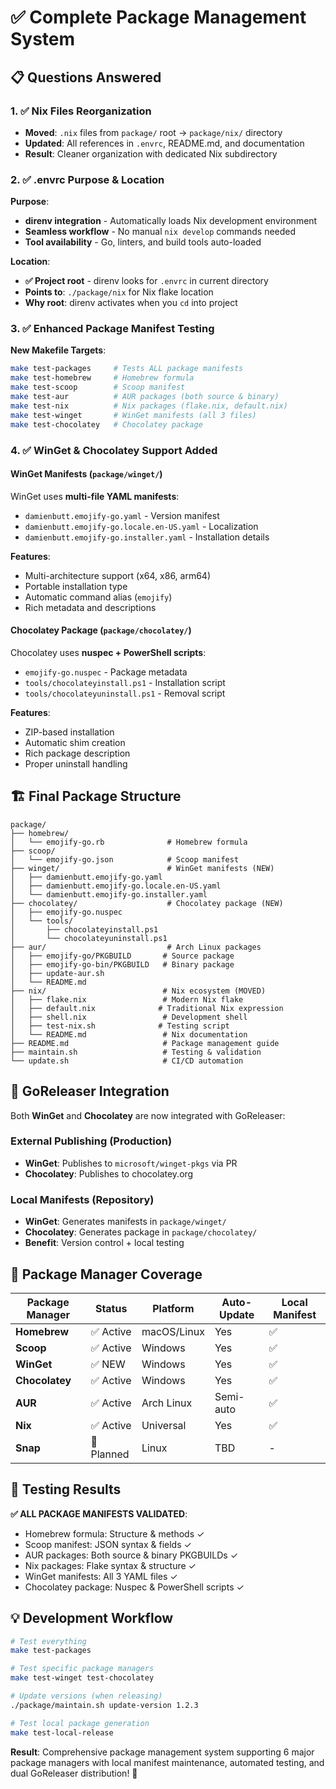 # ✅ Complete Package Management System

## 📋 Questions Answered

### 1. ✅ Nix Files Reorganization

-   **Moved**: `.nix` files from `package/` root → `package/nix/` directory
-   **Updated**: All references in `.envrc`, README.md, and documentation
-   **Result**: Cleaner organization with dedicated Nix subdirectory

### 2. ✅ .envrc Purpose & Location

**Purpose**:

-   **direnv integration** - Automatically loads Nix development environment
-   **Seamless workflow** - No manual `nix develop` commands needed
-   **Tool availability** - Go, linters, and build tools auto-loaded

**Location**:

-   **✅ Project root** - direnv looks for `.envrc` in current directory
-   **Points to**: `./package/nix` for Nix flake location
-   **Why root**: direnv activates when you `cd` into project

### 3. ✅ Enhanced Package Manifest Testing

**New Makefile Targets**:

```bash
make test-packages     # Tests ALL package manifests
make test-homebrew     # Homebrew formula
make test-scoop        # Scoop manifest
make test-aur          # AUR packages (both source & binary)
make test-nix          # Nix packages (flake.nix, default.nix)
make test-winget       # WinGet manifests (all 3 files)
make test-chocolatey   # Chocolatey package
```

### 4. ✅ WinGet & Chocolatey Support Added

#### **WinGet Manifests** (`package/winget/`)

WinGet uses **multi-file YAML manifests**:

-   `damienbutt.emojify-go.yaml` - Version manifest
-   `damienbutt.emojify-go.locale.en-US.yaml` - Localization
-   `damienbutt.emojify-go.installer.yaml` - Installation details

**Features**:

-   Multi-architecture support (x64, x86, arm64)
-   Portable installation type
-   Automatic command alias (`emojify`)
-   Rich metadata and descriptions

#### **Chocolatey Package** (`package/chocolatey/`)

Chocolatey uses **nuspec + PowerShell scripts**:

-   `emojify-go.nuspec` - Package metadata
-   `tools/chocolateyinstall.ps1` - Installation script
-   `tools/chocolateyuninstall.ps1` - Removal script

**Features**:

-   ZIP-based installation
-   Automatic shim creation
-   Rich package description
-   Proper uninstall handling

## 🏗️ Final Package Structure

```
package/
├── homebrew/
│   └── emojify-go.rb              # Homebrew formula
├── scoop/
│   └── emojify-go.json            # Scoop manifest
├── winget/                        # WinGet manifests (NEW)
│   ├── damienbutt.emojify-go.yaml
│   ├── damienbutt.emojify-go.locale.en-US.yaml
│   └── damienbutt.emojify-go.installer.yaml
├── chocolatey/                    # Chocolatey package (NEW)
│   ├── emojify-go.nuspec
│   └── tools/
│       ├── chocolateyinstall.ps1
│       └── chocolateyuninstall.ps1
├── aur/                           # Arch Linux packages
│   ├── emojify-go/PKGBUILD       # Source package
│   ├── emojify-go-bin/PKGBUILD   # Binary package
│   ├── update-aur.sh
│   └── README.md
├── nix/                          # Nix ecosystem (MOVED)
│   ├── flake.nix                 # Modern Nix flake
│   ├── default.nix              # Traditional Nix expression
│   ├── shell.nix                 # Development shell
│   ├── test-nix.sh              # Testing script
│   └── README.md                 # Nix documentation
├── README.md                     # Package management guide
├── maintain.sh                   # Testing & validation
└── update.sh                     # CI/CD automation
```

## 🔧 GoReleaser Integration

Both **WinGet** and **Chocolatey** are now integrated with GoReleaser:

### **External Publishing** (Production)

-   **WinGet**: Publishes to `microsoft/winget-pkgs` via PR
-   **Chocolatey**: Publishes to chocolatey.org

### **Local Manifests** (Repository)

-   **WinGet**: Generates manifests in `package/winget/`
-   **Chocolatey**: Generates package in `package/chocolatey/`
-   **Benefit**: Version control + local testing

## 🎯 Package Manager Coverage

| Package Manager | Status     | Platform    | Auto-Update | Local Manifest |
| --------------- | ---------- | ----------- | ----------- | -------------- |
| **Homebrew**    | ✅ Active  | macOS/Linux | Yes         | ✅             |
| **Scoop**       | ✅ Active  | Windows     | Yes         | ✅             |
| **WinGet**      | ✅ NEW     | Windows     | Yes         | ✅             |
| **Chocolatey**  | ✅ Active  | Windows     | Yes         | ✅             |
| **AUR**         | ✅ Active  | Arch Linux  | Semi-auto   | ✅             |
| **Nix**         | ✅ Active  | Universal   | Yes         | ✅             |
| **Snap**        | 🔄 Planned | Linux       | TBD         | -              |

## 🚀 Testing Results

**✅ ALL PACKAGE MANIFESTS VALIDATED**:

-   Homebrew formula: Structure & methods ✓
-   Scoop manifest: JSON syntax & fields ✓
-   AUR packages: Both source & binary PKGBUILDs ✓
-   Nix packages: Flake syntax & structure ✓
-   WinGet manifests: All 3 YAML files ✓
-   Chocolatey package: Nuspec & PowerShell scripts ✓

## 💡 Development Workflow

```bash
# Test everything
make test-packages

# Test specific package managers
make test-winget test-chocolatey

# Update versions (when releasing)
./package/maintain.sh update-version 1.2.3

# Test local package generation
make test-local-release
```

**Result**: Comprehensive package management system supporting 6 major package managers with local manifest maintenance, automated testing, and dual GoReleaser distribution! 🎉
